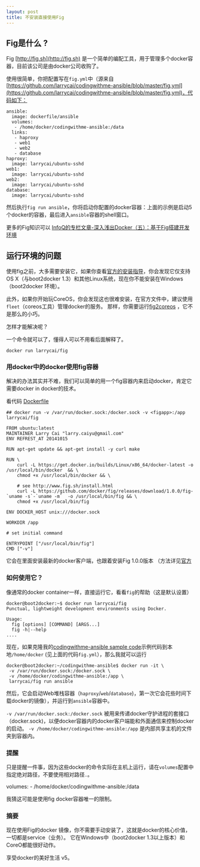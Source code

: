```yaml
---
layout: post
title: 不安装直接使用Fig
---
```


## Fig是什么 ?

Fig [http://fig.sh](http://fig.sh) 是一个简单的编配工具，用于管理多个docker容器，目前该公司是由docker公司收购了。

使用很简单，你把配置写在`fig.yml`中（源来自 [https://github.com/larrycai/codingwithme-ansible/blob/master/fig.yml](https://github.com/larrycai/codingwithme-ansible/blob/master/fig.yml)，代码如下：

	ansible:
	  image: dockerfile/ansible
	  volumes: 
	   - /home/docker/codingwithme-ansible:/data
	  links: 
	   - haproxy
	   - web1
	   - web2
	   - database
	haproxy:
	  image: larrycai/ubuntu-sshd
	web1:
	  image: larrycai/ubuntu-sshd
	web2:
	  image: larrycai/ubuntu-sshd
	database:
	  image: larrycai/ubuntu-sshd

然后执行`fig run ansible`，你将启动你配置的docker容器：上面的示例是启动5个docker的容器，最后进入`ansible`容器的shell窗口。

更多的Fig知识可以 [InfoQ的专栏文章-深入浅出Docker（五）：基于Fig搭建开发环境](http://www.infoq.com/cn/articles/docker-build-development-environment-based-on-fig)

## 运行环境的问题

使用fig之前，大多需要安装它，如果你查看[官方的安装指导](http://www.fig.sh/install.html)，你会发现它仅支持OS X（与boot2docker 1.3）和其他Linux系统，现在你不能安装在Windows（boot2docker 环境）。

此外，如果你开始玩CoreOS，你会发现这也很难安装，在官方文件中，建议使用`fleet`（coreos工具）管理docker的服务。 那样，你需要运行[fig2coreos](https://github.com/centurylinklabs/fig2coreos) ，它不是那么的小巧。

怎样才能解决呢？


一个命令就可以了，懂得人可以不用看后面解释了。
    
   	docker run larrycai/fig

### 用docker中的docker使用fig容器

解决的办法其实并不难，我们可以简单的用一个fig容器内来启动docker，肯定它需要docker in docker的技术。

看代码 [Dockerfile](https://github.com/larrycai/docker-images/blob/master/fig/Dockerfile)

	## docker run -v /var/run/docker.sock:/docker.sock -v <figapp>:/app larrycai/fig
	
	FROM ubuntu:latest
	MAINTAINER Larry Cai "larry.caiyu@gmail.com"
	ENV REFREST_AT 20141015
	
	RUN apt-get update && apt-get install -y curl make
	
	RUN \
	    curl -L https://get.docker.io/builds/Linux/x86_64/docker-latest -o /usr/local/bin/docker  && \
	    chmod +x /usr/local/bin/docker && \
	    
	    # see http://www.fig.sh/install.html 
	    curl -L https://github.com/docker/fig/releases/download/1.0.0/fig-`uname -s`-`uname -m`  -o /usr/local/bin/fig && \
	    chmod +x /usr/local/bin/fig 
	    
	ENV DOCKER_HOST unix:///docker.sock
	
	WORKDIR /app
	
	# set initial command
	
	ENTRYPOINT ["/usr/local/bin/fig"]
	CMD ["-v"]

它会在里面安装最新的docker客户端，也跟着安装Fig 1.0.0版本 （方法详见[官方](http://www.fig.sh/install.html)

### 如何使用它？

像通常的docker container一样，直接运行它，看看`fig`的帮助（这是默认设置）

	docker@boot2docker:~$ docker run larrycai/fig
	Punctual, lightweight development environments using Docker.
	
	Usage:
	  fig [options] [COMMAND] [ARGS...]
	  fig -h|--help
    ....

现在，如果克隆我的[codingwithme-ansible sample code](https://github.com/larrycai/codingwithme-ansible)示例代码到本地`/home/docker` (见上面的代码`fig.yml`），那么我就可以运行

	docker@boot2docker:~/codingwithme-ansible$ docker run -it \
	 -v /var/run/docker.sock:/docker.sock \
	 -v /home/docker/codingwithme-ansible:/app \
	 larrycai/fig run ansible

然后，它会启动Web堆栈容器（`haproxy`/`web`/`database`)，第一次它会花些时间下载docker的镜像），并运行到`ansible`容器中。

`-v /var/run/docker.sock:/docker.sock` 被用来传递docker守护进程的套接口（docker.sock)，以便docker容器内的docker客户端能和外面通信来控制docker的启动。 
`-v /home/docker/codingwithme-ansible:/app` 是内部共享主机的文件夹到容器内。

### 提醒

只是提醒一件事，因为这些docker的命令实际在主机上运行，请在`volumes`配置中指定绝对路径，不要使用相对路径`.`。

  volumes: - /home/docker/codingwithme-ansible:/data
 
我猜这可能是使用fig docker容器唯一的限制。


### 摘要

现在使用Fig的docker 镜像，你不需要手动安装了，这就是docker的核心价值，一切都是service（业务）。 它在Windows中（boot2docker 1.3以上版本）和CoreO都能很好动作。

享受docker的美好生活 v5。
